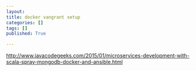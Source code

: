 ```yaml
---
layout: 
title: docker vangrant setup
categories: []
tags: []
published: True

---
```


http://www.javacodegeeks.com/2015/01/microservices-development-with-scala-spray-mongodb-docker-and-ansible.html